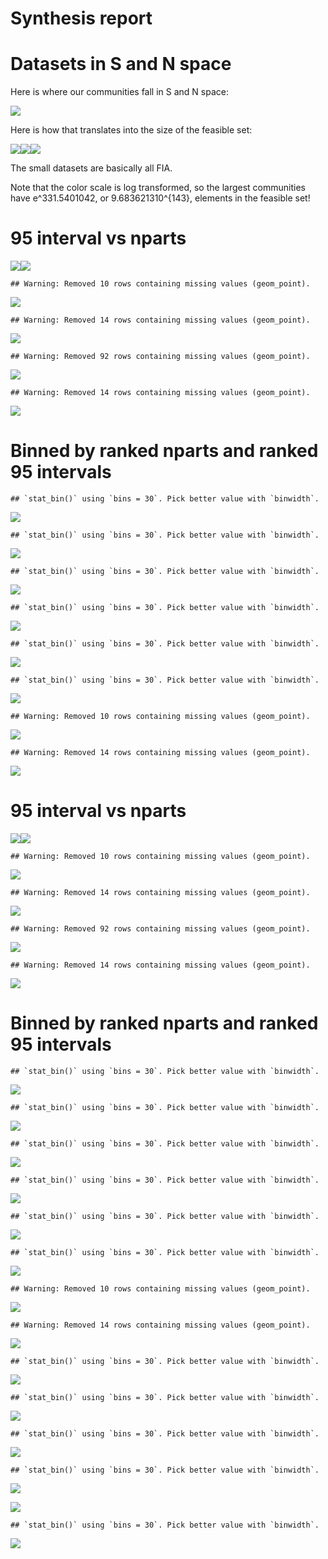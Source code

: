 Synthesis report
================

# Datasets in S and N space

Here is where our communities fall in S and N space:

![](figs_files/figure-gfm/datasets%20in%20s%20and%20n%20space-1.png)<!-- -->

Here is how that translates into the size of the feasible set:

![](figs_files/figure-gfm/size%20of%20fs-1.png)<!-- -->![](figs_files/figure-gfm/size%20of%20fs-2.png)<!-- -->![](figs_files/figure-gfm/size%20of%20fs-3.png)<!-- -->

The small datasets are basically all FIA.

Note that the color scale is log transformed, so the largest communities
have e^331.5401042, or 9.683621310^{143}, elements in the feasible set\!

# 95 interval vs nparts

![](figs_files/figure-gfm/95%20interval-1.png)<!-- -->![](figs_files/figure-gfm/95%20interval-2.png)<!-- -->

    ## Warning: Removed 10 rows containing missing values (geom_point).

![](figs_files/figure-gfm/95%20ratio%20v%20nparts%20scatter-1.png)<!-- -->

    ## Warning: Removed 14 rows containing missing values (geom_point).

![](figs_files/figure-gfm/95%20ratio%20v%20nparts%20scatter-2.png)<!-- -->

    ## Warning: Removed 92 rows containing missing values (geom_point).

![](figs_files/figure-gfm/percentiles%20v%2095%20interval-1.png)<!-- -->

    ## Warning: Removed 14 rows containing missing values (geom_point).

![](figs_files/figure-gfm/percentiles%20v%2095%20interval-2.png)<!-- -->

# Binned by ranked nparts and ranked 95 intervals

    ## `stat_bin()` using `bins = 30`. Pick better value with `binwidth`.

![](figs_files/figure-gfm/binned%20skew-1.png)<!-- -->

    ## `stat_bin()` using `bins = 30`. Pick better value with `binwidth`.

![](figs_files/figure-gfm/binned%20skew-2.png)<!-- -->

    ## `stat_bin()` using `bins = 30`. Pick better value with `binwidth`.

![](figs_files/figure-gfm/binned%20skew-3.png)<!-- -->

    ## `stat_bin()` using `bins = 30`. Pick better value with `binwidth`.

![](figs_files/figure-gfm/binned%20simpson-1.png)<!-- -->

    ## `stat_bin()` using `bins = 30`. Pick better value with `binwidth`.

![](figs_files/figure-gfm/binned%20simpson-2.png)<!-- -->

    ## `stat_bin()` using `bins = 30`. Pick better value with `binwidth`.

![](figs_files/figure-gfm/binned%20simpson-3.png)<!-- -->

    ## Warning: Removed 10 rows containing missing values (geom_point).

![](figs_files/figure-gfm/relationships%20in%20nparts%20bins-1.png)<!-- -->

    ## Warning: Removed 14 rows containing missing values (geom_point).

![](figs_files/figure-gfm/relationships%20in%20nparts%20bins-2.png)<!-- -->

# 95 interval vs nparts

![](figs_files/figure-gfm/1t%2095%20interval-1.png)<!-- -->![](figs_files/figure-gfm/1t%2095%20interval-2.png)<!-- -->

    ## Warning: Removed 10 rows containing missing values (geom_point).

![](figs_files/figure-gfm/1t%2095%20ratio%20v%20nparts%20scatter-1.png)<!-- -->

    ## Warning: Removed 14 rows containing missing values (geom_point).

![](figs_files/figure-gfm/1t%2095%20ratio%20v%20nparts%20scatter-2.png)<!-- -->

    ## Warning: Removed 92 rows containing missing values (geom_point).

![](figs_files/figure-gfm/1t%20percentiles%20v%2095%20interval-1.png)<!-- -->

    ## Warning: Removed 14 rows containing missing values (geom_point).

![](figs_files/figure-gfm/1t%20percentiles%20v%2095%20interval-2.png)<!-- -->

# Binned by ranked nparts and ranked 95 intervals

    ## `stat_bin()` using `bins = 30`. Pick better value with `binwidth`.

![](figs_files/figure-gfm/1t%20binned%20skew-1.png)<!-- -->

    ## `stat_bin()` using `bins = 30`. Pick better value with `binwidth`.

![](figs_files/figure-gfm/1t%20binned%20skew-2.png)<!-- -->

    ## `stat_bin()` using `bins = 30`. Pick better value with `binwidth`.

![](figs_files/figure-gfm/1t%20binned%20skew-3.png)<!-- -->

    ## `stat_bin()` using `bins = 30`. Pick better value with `binwidth`.

![](figs_files/figure-gfm/1t%20binned%20simpson-1.png)<!-- -->

    ## `stat_bin()` using `bins = 30`. Pick better value with `binwidth`.

![](figs_files/figure-gfm/1t%20binned%20simpson-2.png)<!-- -->

    ## `stat_bin()` using `bins = 30`. Pick better value with `binwidth`.

![](figs_files/figure-gfm/1t%20binned%20simpson-3.png)<!-- -->

    ## Warning: Removed 10 rows containing missing values (geom_point).

![](figs_files/figure-gfm/1t%20relationships%20in%20nparts%20bins-1.png)<!-- -->

    ## Warning: Removed 14 rows containing missing values (geom_point).

![](figs_files/figure-gfm/1t%20relationships%20in%20nparts%20bins-2.png)<!-- -->

    ## `stat_bin()` using `bins = 30`. Pick better value with `binwidth`.

![](figs_files/figure-gfm/overall%20relationships-1.png)<!-- -->

    ## `stat_bin()` using `bins = 30`. Pick better value with `binwidth`.

![](figs_files/figure-gfm/overall%20relationships-2.png)<!-- -->

    ## `stat_bin()` using `bins = 30`. Pick better value with `binwidth`.

![](figs_files/figure-gfm/overall%20relationships%20by%20da%20t-1.png)<!-- -->

    ## `stat_bin()` using `bins = 30`. Pick better value with `binwidth`.

![](figs_files/figure-gfm/overall%20relationships%20by%20da%20t-2.png)<!-- -->

![](figs_files/figure-gfm/gentry-1.png)<!-- -->

    ## `stat_bin()` using `bins = 30`. Pick better value with `binwidth`.

![](figs_files/figure-gfm/gentry-2.png)<!-- -->
